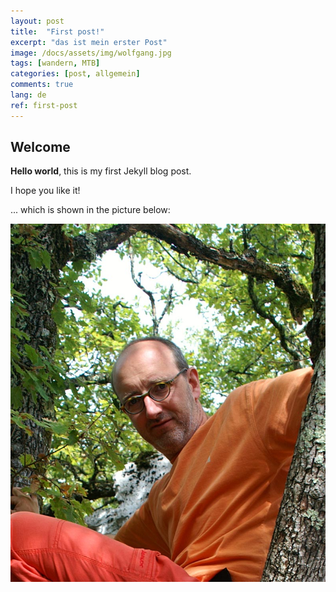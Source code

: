 ```yaml
---
layout: post
title:  "First post!"
excerpt: "das ist mein erster Post"
image: /docs/assets/img/wolfgang.jpg
tags: [wandern, MTB]
categories: [post, allgemein]
comments: true
lang: de
ref: first-post
---
```


## Welcome

**Hello world**, this is my first Jekyll blog post.

I hope you like it!

... which is shown in the picture below:

![My happy face](/docs/assets/img/wolfgang.jpg)
